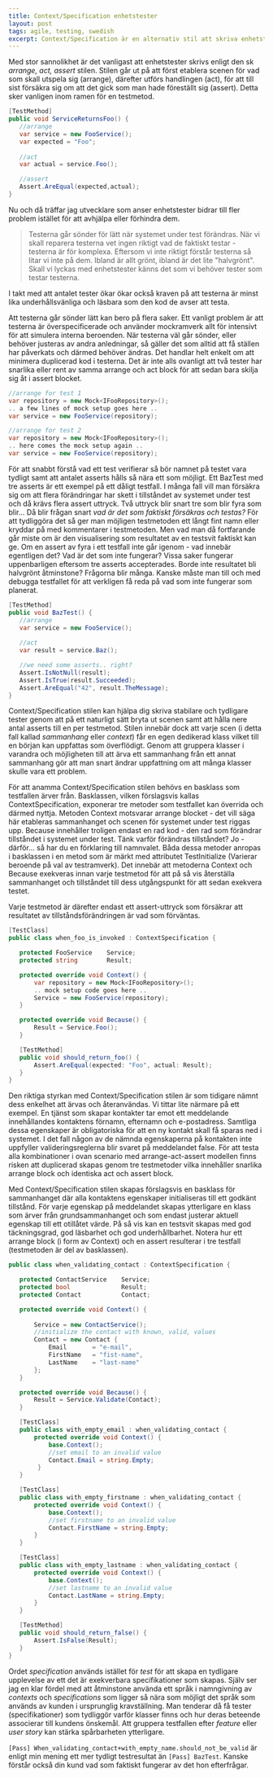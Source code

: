 ```yaml
---
title: Context/Specification enhetstester
layout: post
tags: agile, testing, swedish
excerpt: Context/Specification är en alternativ stil att skriva enhetstester enligt. Tycker du att ni har enhetstester som är komplexa eller svåra att underhålla av andra anledningar? Då kan Context/Specification stilen vara ett bra verktyg i arbetet med att reda ut situationen.
---
```

Med stor sannolikhet är det vanligast att enhetstester skrivs enligt den sk _arrange, act, assert_ stilen. Stilen går ut på att först etablera scenen för vad som skall utspela sig (arrange), därefter utförs handlingen (act), för att till sist försäkra sig om att det gick som man hade föreställt sig (assert). Detta sker vanligen inom ramen för en testmetod.

```csharp
[TestMethod]
public void ServiceReturnsFoo() {
   //arrange
   var service = new FooService();
   var expected = "Foo";
            
   //act
   var actual = service.Foo();

   //assert
   Assert.AreEqual(expected,actual);
}
```

Nu och då träffar jag utvecklare som anser enhetstester bidrar till fler problem istället för att avhjälpa eller förhindra dem.

> Testerna går sönder för lätt när systemet under test förändras. När vi skall reparera testerna vet ingen riktigt vad de faktiskt testar - testerna är för komplexa. Eftersom vi inte riktigt förstår testerna så litar vi inte på dem. Ibland är allt grönt, ibland är det lite "halvgrönt". Skall vi lyckas med enhetstester känns det som vi behöver tester som testar testerna.

I takt med att antalet tester ökar ökar också kraven på att testerna är minst lika underhållsvänliga och läsbara som den kod de avser att testa.

Att testerna går sönder lätt kan bero på flera saker. Ett vanligt problem är att testerna är överspecificerade och använder mockramverk allt för intensivt för att simulera interna beroenden. När testerna väl går sönder, eller behöver justeras av andra anledningar, så gäller det som alltid att få ställen har påverkats och därmed behöver ändras. Det handlar helt enkelt om att minimera duplicerad kod i testerna. Det är inte alls ovanligt att två tester har snarlika eller rent av samma arrange och act block för att sedan bara skilja sig åt i assert blocket.

```csharp
//arrange for test 1
var repository = new Mock<IFooRepository>();
.. a few lines of mock setup goes here ..
var service = new FooService(repository);

//arrange for test 2
var repository = new Mock<IFooRepository>();
.. here comes the mock setup again ..
var service = new FooService(repository);
```

För att snabbt förstå vad ett test verifierar så bör namnet på testet vara tydligt samt att antalet asserts hålls så nära ett som möjligt. Ett BazTest med tre asserts är ett exempel på ett dåligt testfall.
I många fall vill man försäkra sig om att flera förändringar har skett i tillståndet av systemet under test och då krävs flera assert uttryck. Två uttryck blir snart tre som blir fyra som blir... Då blir frågan snart *vad är det som faktiskt försäkras och testas?* För att tydliggöra det så ger man möjligen testmetoden ett långt fint namn eller kryddar på med kommentarer i testmetoden. Men vad man då fortfarande går miste om är den visualisering som resultatet av en testsvit faktiskt kan ge. Om en assert av fyra i ett testfall inte går igenom - vad innebär egentligen det? Vad är det som inte fungerar? Vissa saker fungerar uppenbarligen eftersom tre asserts accepterades. Borde inte resultatet bli halvgrönt åtminstone? Frågorna blir många. Kanske måste man till och med debugga testfallet för att verkligen få reda på vad som inte fungerar som planerat.

```csharp
[TestMethod]
public void BazTest() {
   //arrange
   var service = new FooService();
           
   //act
   var result = service.Baz();

   //we need some asserts.. right?
   Assert.IsNotNull(result);   
   Assert.IsTrue(result.Succeeded);
   Assert.AreEqual("42", result.TheMessage);
}
```

Context/Specification stilen kan hjälpa dig skriva stabilare och tydligare tester genom att på ett naturligt sätt bryta ut scenen samt att hålla nere antal asserts till en per testmetod.
Stilen innebär dock att varje scen (i detta fall kallad *sammanhang* eller *context*) får en egen dedikerad klass vilket till en början kan uppfattas som överflödigt. Genom att gruppera klasser i varandra och möjligheten till att ärva ett sammanhang från ett annat sammanhang gör att man snart ändrar uppfattning om att många klasser skulle vara ett problem.

För att anamma Context/Specification stilen behövs en basklass som testfallen ärver från. Basklassen, vilken förslagsvis kallas ContextSpecification, exponerar tre metoder som testfallet kan överrida och därmed nyttja. Metoden Context motsvarar arrange blocket - det vill säga här etableras sammanhanget och scenen för systemet under test riggas upp. Because innehåller troligen endast en rad kod - den rad som förändrar tillståndet i systemet under test. Tänk varför förändras tillståndet? Jo - därför... så har du en förklaring till namnvalet. Båda dessa metoder anropas i basklassen i en metod som är märkt med attributet TestInitialize (Varierar beroende på val av testramverk). Det innebär att metoderna Context och Because exekveras innan varje testmetod för att på så vis återställa sammanhanget och tillståndet till dess utgångspunkt för att sedan exekvera testet.

Varje testmetod är därefter endast ett assert-uttryck som försäkrar att resultatet av tillståndsförändringen är vad som förväntas.

```csharp
[TestClass]
public class when_foo_is_invoked : ContextSpecification {

   protected FooService    Service;
   protected string        Result;

   protected override void Context() {
       var repository = new Mock<IFooRepository>();
       .. mock setup code goes here ..
       Service = new FooService(repository);
   }

   protected override void Because() {
       Result = Service.Foo();
   }

   [TestMethod]
   public void should_return_foo() {
       Assert.AreEqual(expected: "Foo", actual: Result);
   }
}
```

Den riktiga styrkan med Context/Specification stilen är som tidigare nämnt dess enkelhet att ärvas och återanvändas.
Vi tittar lite närmare på ett exempel. 
En tjänst som skapar kontakter tar emot ett meddelande innehållandes kontaktens förnamn, efternamn och e-postadress. Samtliga dessa egenskaper är obligatoriska för att en ny kontakt skall få sparas ned i systemet. I det fall någon av de nämnda egenskaperna på kontakten inte uppfyller valideringsreglerna blir svaret på meddelandet false. 
För att testa alla kombinationer i ovan scenario med arrange-act-assert modellen finns risken att duplicerad skapas genom tre testmetoder vilka innehåller snarlika arrange block och identiska act och assert block.

Med Context/Specification stilen skapas förslagsvis en basklass för sammanhanget där alla kontaktens egenskaper initialiseras till ett godkänt tillstånd. För varje egenskap på meddelandet skapas ytterligare en klass som ärver från grundsammanhanget och som endast justerar aktuell egenskap till ett otillåtet värde. På så vis kan en testsvit skapas med god täckningsgrad, god läsbarhet och god underhållbarhet. Notera hur ett arrange block (i form av Context) och en assert resulterar i tre testfall (testmetoden är del av basklassen).

```csharp
public class when_validating_contact : ContextSpecification {

   protected ContactService    Service;
   protected bool              Result;
   protected Contact           Contact;

   protected override void Context() {
           
       Service = new ContactService();
       //initialize the contact with known, valid, values
       Contact = new Contact {
           Email       = "e-mail",
           FirstName   = "fist-name",
           LastName    = "last-name"
       };
   }

   protected override void Because() {
       Result = Service.Validate(Contact);
   }

   [TestClass]
   public class with_empty_email : when_validating_contact {
       protected override void Context() {
           base.Context();
           //set email to an invalid value
           Contact.Email = string.Empty;
        }
   }

   [TestClass]
   public class with_empty_firstname : when_validating_contact {
       protected override void Context() {
           base.Context();
           //set firstname to an invalid value
           Contact.FirstName = string.Empty;
       }
   }

   [TestClass]
   public class with_empty_lastname : when_validating_contact {
       protected override void Context() {
           base.Context();
           //set lastname to an invalid value
           Contact.LastName = string.Empty;
       }
   }

   [TestMethod]
   public void should_return_false() {
       Assert.IsFalse(Result);
   }
}
```

Ordet *specification* används istället för *test* för att skapa en tydligare upplevelse av ett det är exekverbara specifikationer som skapas. Själv ser jag en klar fördel med att åtminstone använda ett språk i namngivning av *contexts* och *specifications* som ligger så nära som möjligt det språk som används av kunden i ursprunglig kravställning. Man tenderar då få tester (specifikationer) som tydliggör varför klasser finns och hur deras beteende associerar till kundens önskemål. Att gruppera testfallen efter *feature* eller *user story* kan stärka spårbarheten ytterligare.

`[Pass] When_validating_contact+with_empty_name.should_not_be_valid` är enligt min mening ett mer tydligt testresultat än `[Pass] BazTest`. Kanske förstår också din kund vad som faktiskt fungerar av det hon efterfrågar.
